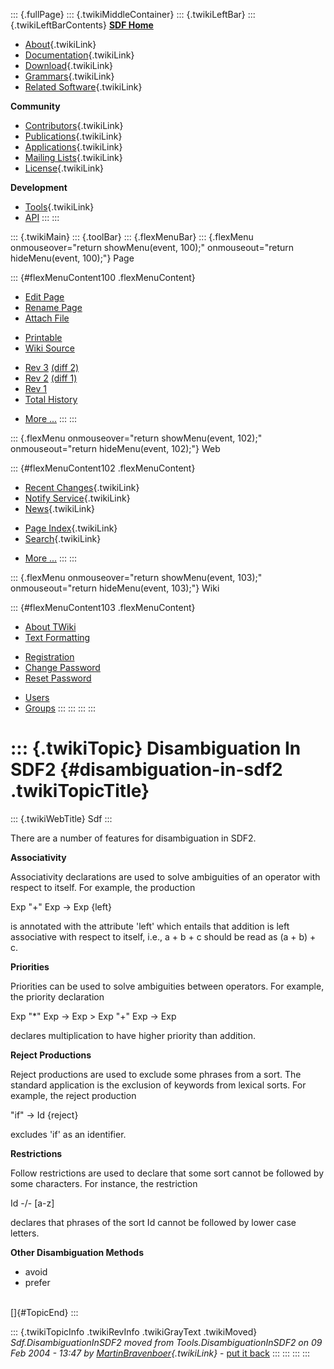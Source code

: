 ::: {.fullPage}
::: {.twikiMiddleContainer}
::: {.twikiLeftBar}
::: {.twikiLeftBarContents}
**[SDF Home](http://www.syntax-definition.org)**

-   [About](SdfLanguage){.twikiLink}
-   [Documentation](SdfDocumentation){.twikiLink}
-   [Download](SdfSoftware){.twikiLink}
-   [Grammars](SdfGrammars){.twikiLink}
-   [Related Software](SdfRelatedSoftware){.twikiLink}

**Community**

-   [Contributors](SdfDevelopment){.twikiLink}
-   [Publications](SdfPublications){.twikiLink}
-   [Applications](SdfApplications){.twikiLink}
-   [Mailing Lists](MailingList){.twikiLink}
-   [License](BSDLicense){.twikiLink}

**Development**

-   [Tools](DevelopmentTools){.twikiLink}
-   [API](http://homepages.cwi.nl/~daybuild/daily-docs)
:::
:::

::: {.twikiMain}
::: {.toolBar}
::: {.flexMenuBar}
::: {.flexMenu onmouseover="return showMenu(event, 100);" onmouseout="return hideMenu(event, 100);"}
Page

::: {#flexMenuContent100 .flexMenuContent}
-   [Edit
    Page](http://www.program-transformation.org/edit/Sdf/DisambiguationInSDF2?t=1536826617)
-   [Rename
    Page](http://www.program-transformation.org/rename/Sdf/DisambiguationInSDF2)
-   [Attach
    File](http://www.program-transformation.org/attach/Sdf/DisambiguationInSDF2)

<!-- -->

-   [Printable](http://www.program-transformation.org/view/Sdf/DisambiguationInSDF2?skin=print.pattern)
-   [Wiki
    Source](http://www.program-transformation.org/view/Sdf/DisambiguationInSDF2?skin=text&raw=on&contenttype=text/plain)

<!-- -->

-   [Rev
    3](http://www.program-transformation.org/view/Sdf/DisambiguationInSDF2?rev=1.3)
    [(diff 2)](http://www.program-transformation.org/rdiff/Sdf/DisambiguationInSDF2?rev1=1.3&rev2=1.2)
-   [Rev
    2](http://www.program-transformation.org/view/Sdf/DisambiguationInSDF2?rev=1.2)
    [(diff 1)](http://www.program-transformation.org/rdiff/Sdf/DisambiguationInSDF2?rev1=1.2&rev2=1.1)
-   [Rev
    1](http://www.program-transformation.org/view/Sdf/DisambiguationInSDF2?rev=1.1)
-   [Total
    History](http://www.program-transformation.org/rdiff/Sdf/DisambiguationInSDF2)

<!-- -->

-   [More
    \...](http://www.program-transformation.org/oops/Sdf/DisambiguationInSDF2?template=oopsmore&param1=1.3&param2=1.3)
:::
:::

::: {.flexMenu onmouseover="return showMenu(event, 102);" onmouseout="return hideMenu(event, 102);"}
Web

::: {#flexMenuContent102 .flexMenuContent}
-   [Recent Changes](WebChanges){.twikiLink}
-   [Notify Service](WebNotify){.twikiLink}
-   [News](WebNews){.twikiLink}

<!-- -->

-   [Page Index](WebIndex){.twikiLink}
-   [Search](WebSearch){.twikiLink}

<!-- -->

-   [More
    \...](http://www.program-transformation.org/oops/Sdf/DisambiguationInSDF2?template=oopsmore&param1=1.3&param2=1.3)
:::
:::

::: {.flexMenu onmouseover="return showMenu(event, 103);" onmouseout="return hideMenu(event, 103);"}
Wiki

::: {#flexMenuContent103 .flexMenuContent}
-   [About
    TWiki](http://www.program-transformation.org/view/TWiki/WebHome)
-   [Text
    Formatting](http://www.program-transformation.org/view/TWiki/TextFormattingRules)

<!-- -->

-   [Registration](http://www.program-transformation.org/view/TWiki/TWikiRegistration)
-   [Change
    Password](http://www.program-transformation.org/view/TWiki/ChangePassword)
-   [Reset
    Password](http://www.program-transformation.org/view/TWiki/ResetPassword)

<!-- -->

-   [Users](http://www.program-transformation.org/view/Main/TWikiUsers)
-   [Groups](http://www.program-transformation.org/view/Main/TWikiGroups)
:::
:::
:::
:::

::: {.twikiTopic}
Disambiguation In SDF2 {#disambiguation-in-sdf2 .twikiTopicTitle}
======================

::: {.twikiWebTitle}
Sdf
:::

There are a number of features for disambiguation in SDF2.

**Associativity**

Associativity declarations are used to solve ambiguities of an operator
with respect to itself. For example, the production

Exp \"+\" Exp -\> Exp {left}

is annotated with the attribute \'left\' which entails that addition is
left associative with respect to itself, i.e., a + b + c should be read
as (a + b) + c.

**Priorities**

Priorities can be used to solve ambiguities between operators. For
example, the priority declaration

Exp \"\*\" Exp -\> Exp \> Exp \"+\" Exp -\> Exp

declares multiplication to have higher priority than addition.

**Reject Productions**

Reject productions are used to exclude some phrases from a sort. The
standard application is the exclusion of keywords from lexical sorts.
For example, the reject production

\"if\" -\> Id {reject}

excludes \'if\' as an identifier.

**Restrictions**

Follow restrictions are used to declare that some sort cannot be
followed by some characters. For instance, the restriction

Id -/- \[a-z\]

declares that phrases of the sort Id cannot be followed by lower case
letters.

**Other Disambiguation Methods**

-   avoid
-   prefer

\
[]{#TopicEnd}
:::

::: {.twikiTopicInfo .twikiRevInfo .twikiGrayText .twikiMoved}
*Sdf.DisambiguationInSDF2 moved from Tools.DisambiguationInSDF2 on 09
Feb 2004 - 13:47 by
[MartinBravenboer](../Main/MartinBravenboer){.twikiLink}* - [put it
back](http://www.program-transformation.org/rename/Sdf/DisambiguationInSDF2?newweb=Tools&newtopic=DisambiguationInSDF2&confirm=on "Click to move topic back to previous location, with option to change references.")
:::
:::
:::
:::
